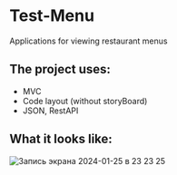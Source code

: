 # Test-Menu
Applications for viewing restaurant menus

## The project uses: 
+ MVC
+ Code layout (without storyBoard)
+ JSON, RestAPI
   
## What it looks like:

![Запись экрана 2024-01-25 в 23 23 25](https://github.com/m1c0meRr/Test-Menu/assets/140728201/3b6310ac-4319-4409-bae6-37e1f71ae115)
